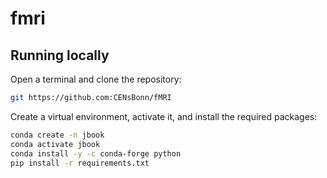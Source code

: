 # fmri

## Running locally

Open a terminal and clone the repository:
```bash
git https://github.com:CENsBonn/fMRI
```

Create a virtual environment, activate it, and install the required packages:

```bash
conda create -n jbook
conda activate jbook
conda install -y -c conda-forge python
pip install -r requirements.txt 
```
